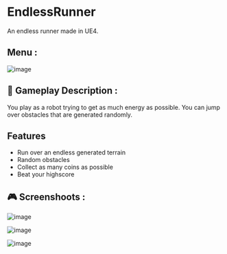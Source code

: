 # EndlessRunner
An endless runner made in UE4.

## Menu : 
![image](https://user-images.githubusercontent.com/91905169/194716483-e2b99d7b-3acd-4394-9a22-92a9cefc814b.png)

## 🎯 Gameplay Description :

You play as a robot trying to get as much energy as possible. You can jump over obstacles that are generated randomly.

## Features

- Run over an endless generated terrain
- Random obstacles
- Collect as many coins as possible
- Beat your highscore



## 🎮 Screenshoots :

![image](https://user-images.githubusercontent.com/91905169/194716516-0d2ad18d-c0a9-420c-80a6-b1f539624915.png)

![image](https://user-images.githubusercontent.com/91905169/194716546-8be51997-1820-4857-bf2c-b51e4c14c87b.png)

![image](https://user-images.githubusercontent.com/91905169/194716553-3e831482-f9a2-4327-a5c5-899e86a18c64.png)
